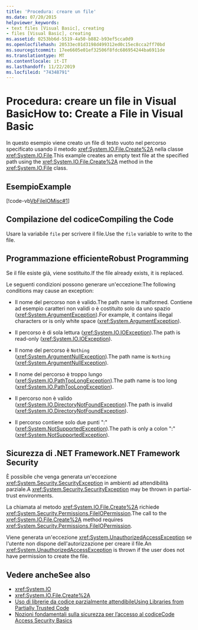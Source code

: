```yaml
---
title: 'Procedura: creare un file'
ms.date: 07/20/2015
helpviewer_keywords:
- text files [Visual Basic], creating
- files [Visual Basic], creating
ms.assetid: 0253bb6d-5519-4a50-b882-b93ef5cca0d9
ms.openlocfilehash: 20533ec01d3198d499312ed0c15ec8cca2ff70bd
ms.sourcegitcommit: 17ee6605e01ef32506f8fdc686954244ba6911de
ms.translationtype: MT
ms.contentlocale: it-IT
ms.lasthandoff: 11/22/2019
ms.locfileid: "74348791"
---
```

# <a name="how-to-create-a-file-in-visual-basic"></a><span data-ttu-id="57373-102">Procedura: creare un file in Visual Basic</span><span class="sxs-lookup"><span data-stu-id="57373-102">How to: Create a File in Visual Basic</span></span>

<span data-ttu-id="57373-103">In questo esempio viene creato un file di testo vuoto nel percorso specificato usando il metodo <xref:System.IO.File.Create%2A> nella classe <xref:System.IO.File>.</span><span class="sxs-lookup"><span data-stu-id="57373-103">This example creates an empty text file at the specified path using the <xref:System.IO.File.Create%2A> method in the <xref:System.IO.File> class.</span></span>  
  
## <a name="example"></a><span data-ttu-id="57373-104">Esempio</span><span class="sxs-lookup"><span data-stu-id="57373-104">Example</span></span>  

 [!code-vb[VbFileIOMisc#1](~/samples/snippets/visualbasic/VS_Snippets_VBCSharp/VbFileIOMisc/VB/class2.vb#1)]  
  
## <a name="compiling-the-code"></a><span data-ttu-id="57373-105">Compilazione del codice</span><span class="sxs-lookup"><span data-stu-id="57373-105">Compiling the Code</span></span>  

 <span data-ttu-id="57373-106">Usare la variabile `file` per scrivere il file.</span><span class="sxs-lookup"><span data-stu-id="57373-106">Use the `file` variable to write to the file.</span></span>  
  
## <a name="robust-programming"></a><span data-ttu-id="57373-107">Programmazione efficiente</span><span class="sxs-lookup"><span data-stu-id="57373-107">Robust Programming</span></span>  

 <span data-ttu-id="57373-108">Se il file esiste già, viene sostituito.</span><span class="sxs-lookup"><span data-stu-id="57373-108">If the file already exists, it is replaced.</span></span>  
  
 <span data-ttu-id="57373-109">Le seguenti condizioni possono generare un'eccezione:</span><span class="sxs-lookup"><span data-stu-id="57373-109">The following conditions may cause an exception:</span></span>  
  
- <span data-ttu-id="57373-110">Il nome del percorso non è valido.</span><span class="sxs-lookup"><span data-stu-id="57373-110">The path name is malformed.</span></span> <span data-ttu-id="57373-111">Contiene ad esempio caratteri non validi o è costituito solo da uno spazio (<xref:System.ArgumentException>).</span><span class="sxs-lookup"><span data-stu-id="57373-111">For example, it contains illegal characters or is only white space (<xref:System.ArgumentException>).</span></span>  
  
- <span data-ttu-id="57373-112">Il percorso è di sola lettura (<xref:System.IO.IOException>).</span><span class="sxs-lookup"><span data-stu-id="57373-112">The path is read-only (<xref:System.IO.IOException>).</span></span>  
  
- <span data-ttu-id="57373-113">Il nome del percorso è `Nothing` (<xref:System.ArgumentNullException>).</span><span class="sxs-lookup"><span data-stu-id="57373-113">The path name is `Nothing` (<xref:System.ArgumentNullException>).</span></span>  
  
- <span data-ttu-id="57373-114">Il nome del percorso è troppo lungo (<xref:System.IO.PathTooLongException>).</span><span class="sxs-lookup"><span data-stu-id="57373-114">The path name is too long (<xref:System.IO.PathTooLongException>).</span></span>  
  
- <span data-ttu-id="57373-115">Il percorso non è valido (<xref:System.IO.DirectoryNotFoundException>).</span><span class="sxs-lookup"><span data-stu-id="57373-115">The path is invalid (<xref:System.IO.DirectoryNotFoundException>).</span></span>  
  
- <span data-ttu-id="57373-116">Il percorso contiene solo due punti ":" (<xref:System.NotSupportedException>).</span><span class="sxs-lookup"><span data-stu-id="57373-116">The path is only a colon ":" (<xref:System.NotSupportedException>).</span></span>  
  
## <a name="net-framework-security"></a><span data-ttu-id="57373-117">Sicurezza di .NET Framework</span><span class="sxs-lookup"><span data-stu-id="57373-117">.NET Framework Security</span></span>  

 <span data-ttu-id="57373-118">È possibile che venga generata un'eccezione <xref:System.Security.SecurityException> in ambienti ad attendibilità parziale.</span><span class="sxs-lookup"><span data-stu-id="57373-118">A <xref:System.Security.SecurityException> may be thrown in partial-trust environments.</span></span>  
  
 <span data-ttu-id="57373-119">La chiamata al metodo <xref:System.IO.File.Create%2A> richiede <xref:System.Security.Permissions.FileIOPermission>.</span><span class="sxs-lookup"><span data-stu-id="57373-119">The call to the <xref:System.IO.File.Create%2A> method requires <xref:System.Security.Permissions.FileIOPermission>.</span></span>  
  
 <span data-ttu-id="57373-120">Viene generata un'eccezione <xref:System.UnauthorizedAccessException> se l'utente non dispone dell'autorizzazione per creare il file.</span><span class="sxs-lookup"><span data-stu-id="57373-120">An <xref:System.UnauthorizedAccessException> is thrown if the user does not have permission to create the file.</span></span>  
  
## <a name="see-also"></a><span data-ttu-id="57373-121">Vedere anche</span><span class="sxs-lookup"><span data-stu-id="57373-121">See also</span></span>

- <xref:System.IO>
- <xref:System.IO.File.Create%2A>
- [<span data-ttu-id="57373-122">Uso di librerie da codice parzialmente attendibile</span><span class="sxs-lookup"><span data-stu-id="57373-122">Using Libraries from Partially Trusted Code</span></span>](../../../../framework/misc/using-libraries-from-partially-trusted-code.md)
- [<span data-ttu-id="57373-123">Nozioni fondamentali sulla sicurezza per l’accesso al codice</span><span class="sxs-lookup"><span data-stu-id="57373-123">Code Access Security Basics</span></span>](../../../../framework/misc/code-access-security-basics.md)
